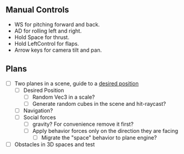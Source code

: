 ## Manual Controls

* WS for pitching forward and back.
* AD for rolling left and right.
* Hold Space for thrust.
* Hold LeftControl for flaps.
* Arrow keys for camera tilt and pan.



## Plans

- [ ] Two planes in a scene, guide to a <u>desired position</u> 
  - [ ] Desired Position
    - [ ] Random Vec3 in a scale?
    - [ ] Generate random cubes in the scene and hit-raycast?
  - [ ] Navigation?
  - [ ] Social forces
    - [ ] gravity? For convenience remove it first?
    - [ ] Apply behavior forces only on the direction they are facing
      - [ ] Migrate the "space" behavior to plane engine?
- [ ] Obstacles in 3D spaces and test